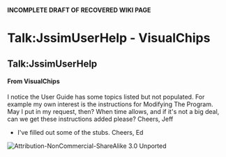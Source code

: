 **INCOMPLETE DRAFT OF RECOVERED WIKI PAGE**

# Talk:JssimUserHelp - VisualChips


	

	
	


## Talk:JssimUserHelp


	

		


#### From VisualChips


		

		

		

I notice the User Guide has some topics listed but not populated. For example my own interest is the instructions for Modifying The Program. May I put in my request, then? When time allows, and if it's not a big deal, can we get these instructions added please? Cheers,
Jeff


-  I've filled out some of the stubs. Cheers, Ed


![Attribution-NonCommercial-ShareAlike 3.0 Unported](http://i.creativecommons.org/l/by-nc-sa/3.0/88x31.png)

